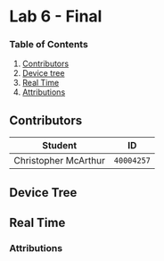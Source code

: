 # Lab 6 - Final

### Table of Contents
1. [Contributors](#Contributors)
2. [Device tree](#Device-tree)
3. [Real Time](#Real-time)
4. [Attributions](#Attributions)

## Contributors
**Student** | **ID**
:---:| ---
Christopher McArthur | `40004257`

## Device Tree

## Real Time

### Attributions
